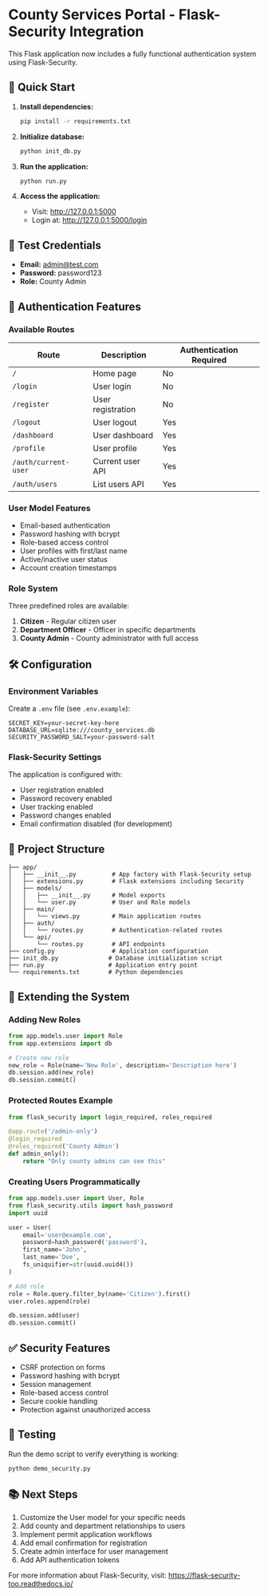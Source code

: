 # County Services Portal - Flask-Security Integration

This Flask application now includes a fully functional authentication system using Flask-Security.

## 🚀 Quick Start

1. **Install dependencies:**
   ```bash
   pip install -r requirements.txt
   ```

2. **Initialize database:**
   ```bash
   python init_db.py
   ```

3. **Run the application:**
   ```bash
   python run.py
   ```

4. **Access the application:**
   - Visit: http://127.0.0.1:5000
   - Login at: http://127.0.0.1:5000/login

## 👤 Test Credentials

- **Email:** admin@test.com
- **Password:** password123
- **Role:** County Admin

## 🔐 Authentication Features

### Available Routes

| Route | Description | Authentication Required |
|-------|-------------|------------------------|
| `/` | Home page | No |
| `/login` | User login | No |
| `/register` | User registration | No |
| `/logout` | User logout | Yes |
| `/dashboard` | User dashboard | Yes |
| `/profile` | User profile | Yes |
| `/auth/current-user` | Current user API | Yes |
| `/auth/users` | List users API | Yes |

### User Model Features

- Email-based authentication
- Password hashing with bcrypt
- Role-based access control
- User profiles with first/last name
- Active/inactive user status
- Account creation timestamps

### Role System

Three predefined roles are available:

1. **Citizen** - Regular citizen user
2. **Department Officer** - Officer in specific departments  
3. **County Admin** - County administrator with full access

## 🛠️ Configuration

### Environment Variables

Create a `.env` file (see `.env.example`):

```env
SECRET_KEY=your-secret-key-here
DATABASE_URL=sqlite:///county_services.db
SECURITY_PASSWORD_SALT=your-password-salt
```

### Flask-Security Settings

The application is configured with:
- User registration enabled
- Password recovery enabled
- User tracking enabled
- Password changes enabled
- Email confirmation disabled (for development)

## 📁 Project Structure

```
├── app/
│   ├── __init__.py          # App factory with Flask-Security setup
│   ├── extensions.py        # Flask extensions including Security
│   ├── models/
│   │   ├── __init__.py      # Model exports
│   │   └── user.py          # User and Role models
│   ├── main/
│   │   └── views.py         # Main application routes
│   ├── auth/
│   │   └── routes.py        # Authentication-related routes
│   └── api/
│       └── routes.py        # API endpoints
├── config.py                # Application configuration
├── init_db.py              # Database initialization script
├── run.py                  # Application entry point
└── requirements.txt        # Python dependencies
```

## 🔧 Extending the System

### Adding New Roles

```python
from app.models.user import Role
from app.extensions import db

# Create new role
new_role = Role(name='New Role', description='Description here')
db.session.add(new_role)
db.session.commit()
```

### Protected Routes Example

```python
from flask_security import login_required, roles_required

@app.route('/admin-only')
@login_required
@roles_required('County Admin')
def admin_only():
    return "Only county admins can see this"
```

### Creating Users Programmatically

```python
from app.models.user import User, Role
from flask_security.utils import hash_password
import uuid

user = User(
    email='user@example.com',
    password=hash_password('password'),
    first_name='John',
    last_name='Doe',
    fs_uniquifier=str(uuid.uuid4())
)

# Add role
role = Role.query.filter_by(name='Citizen').first()
user.roles.append(role)

db.session.add(user)
db.session.commit()
```

## ✅ Security Features

- CSRF protection on forms
- Password hashing with bcrypt
- Session management
- Role-based access control
- Secure cookie handling
- Protection against unauthorized access

## 🧪 Testing

Run the demo script to verify everything is working:

```bash
python demo_security.py
```

## 📚 Next Steps

1. Customize the User model for your specific needs
2. Add county and department relationships to users
3. Implement permit application workflows
4. Add email confirmation for registration
5. Create admin interface for user management
6. Add API authentication tokens

For more information about Flask-Security, visit: https://flask-security-too.readthedocs.io/
